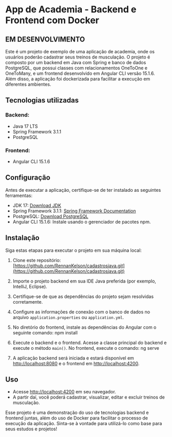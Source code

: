 # App de Academia - Backend e Frontend com Docker
## EM DESENVOLVIMENTO

Este é um projeto de exemplo de uma aplicação de academia, onde os usuários poderão cadastrar seus treinos de musculação. O projeto é composto por um backend em Java com Spring e banco de dados PostgreSQL, que possui classes com relacionamentos OneToOne e OneToMany, e um frontend desenvolvido em Angular CLI versão 15.1.6. Além disso, a aplicação foi dockerizada para facilitar a execução em diferentes ambientes.

## Tecnologias utilizadas

### Backend:
- Java 17 LTS
- Spring Framework 3.1.1
- PostgreSQL

### Frontend:
- Angular CLI 15.1.6

## Configuração

Antes de executar a aplicação, certifique-se de ter instalado as seguintes ferramentas:

- JDK 17: [Download JDK](https://www.oracle.com/java/technologies/downloads/)
- Spring Framework 3.1.1: [Spring Framework Documentation](https://docs.spring.io/spring-framework/docs/3.1.1.RELEASE/spring-framework-reference/)
- PostgreSQL: [Download PostgreSQL](https://www.postgresql.org/download/)
- Angular CLI 15.1.6: Instale usando o gerenciador de pacotes npm.

## Instalação

Siga estas etapas para executar o projeto em sua máquina local:

1. Clone este repositório: [https://github.com/RennanKelson/cadastrosjava.git](https://github.com/RennanKelson/cadastrosjava.git)

2. Importe o projeto backend em sua IDE Java preferida (por exemplo, IntelliJ, Eclipse).

3. Certifique-se de que as dependências do projeto sejam resolvidas corretamente.

4. Configure as informações de conexão com o banco de dados no arquivo `application.properties` ou `application.yml`.

5. No diretório do frontend, instale as dependências do Angular com o seguinte comando:
npm install

6. Execute o backend e o frontend. Acesse a classe principal do backend e execute o método `main()`. No frontend, execute o comando:
ng serve


7. A aplicação backend será iniciada e estará disponível em [http://localhost:8080](http://localhost:8080) e o frontend em [http://localhost:4200](http://localhost:4200).

## Uso

- Acesse [http://localhost:4200](http://localhost:4200) em seu navegador.
- A partir daí, você poderá cadastrar, visualizar, editar e excluir treinos de musculação.

Esse projeto é uma demonstração do uso de tecnologias backend e frontend juntas, além do uso de Docker para facilitar o processo de execução da aplicação. Sinta-se à vontade para utilizá-lo como base para seus estudos e projetos!




